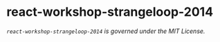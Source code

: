 # react-workshop-strangeloop-2014

_`react-workshop-strangeloop-2014` is governed under the MIT License._
